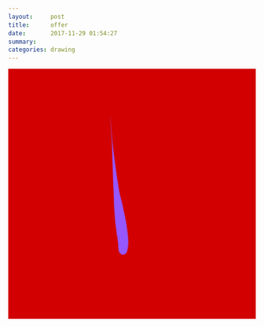 ```yaml
---
layout:     post
title:      offer
date:       2017-11-29 01:54:27
summary:    
categories: drawing
---
```

![offer](/images/diary/offer.png ".")
